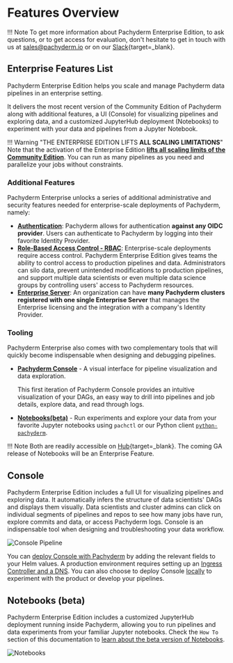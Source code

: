 # Features Overview

!!! Note
     To get more information about Pachyderm Enterprise Edition, to ask questions, or to get access for evaluation, don't hesitate to get in touch with us at [sales@pachyderm.io](mailto:sales@pachyderm.io) or on our [Slack](http://slack.pachyderm.io/){target=_blank}. 


## Enterprise Features List

Pachyderm Enterprise Edition helps you scale and manage Pachyderm data pipelines in an enterprise setting.

It delivers the most recent version of the Community Edition of Pachyderm along with additional features, a UI (Console) for visualizing pipelines and exploring data, and a customized JupyterHub deployment (Notebooks) to experiment with your data and pipelines from a Jupyter Notebook.

!!! Warning "THE ENTERPRISE EDITION LIFTS **ALL SCALING LIMITATIONS**"
     Note that the activation of the Enterprise Edition [**lifts all scaling limits of the Community Edition**](../../reference/scaling_limits/). You can run as many pipelines as you need and parallelize your jobs without constraints.


### Additional Features

Pachyderm Enterprise unlocks a series of additional administrative and security features needed for enterprise-scale deployments of Pachyderm, namely:

- [**Authentication**](../auth/authentication/idp-dex): Pachyderm allows for authentication **against any OIDC provider**. Users can authenticate to Pachyderm by logging into their favorite Identity Provider. 
- [**Role-Based Access Control - RBAC**](../auth/authorization/): Enterprise-scale deployments require access control.  Pachyderm Enterprise Edition gives teams the ability to control access to production pipelines and data.  Administrators can silo data, prevent unintended modifications to production pipelines, and support multiple data scientists or even multiple data science groups by controlling users' access to Pachyderm resources.
- [**Enterprise Server**](../auth/enterprise-server/setup/): An organization can have **many Pachyderm clusters registered with one single Enterprise Server** that manages the Enterprise licensing and the integration with a company's Identity Provider.

### Tooling

Pachyderm Enterprise also comes with two complementary tools that will quickly become indispensable when designing and debugging pipelines.

- [**Pachyderm Console**](#console) - A visual interface for pipeline visualization and data exploration.

    This first iteration of Pachyderm Console provides an intuitive visualization of your DAGs, an easy way to drill into pipelines and job details, explore data, and read through logs.  
    
- [**Notebooks(beta)**](#notebooks-beta) - Run experiments and explore your data from your favorite Jupyter notebooks using `pachctl` or our Python client [`python-pachyderm`](../../reference/clients). 

!!! Note
    Both are readily accessible on [Hub](https://hub.pachyderm.com/){target=_blank}. The coming GA release of Notebooks will be an Enterprise Feature.

## Console
Pachyderm Enterprise Edition includes a full UI for visualizing pipelines and exploring data.  It automatically infers the structure of data scientists' DAGs and displays them visually. Data scientists and cluster admins can click on individual segments of pipelines and repos to see how many jobs have run, explore commits and data, or access Pachyderm logs. Console is an indispensable tool when designing and troubleshooting your data workflow.

![Console Pipeline](../images/console-pipeline.png)

You can [deploy Console with Pachyderm](../../deploy-manage/deploy/console/) by adding the relevant fields to your Helm values. A production environment requires setting up an [Ingress Controller and a DNS](../../deploy-manage/deploy/ingress/). You can also choose to deploy Console [locally](../../deploy-manage/deploy/console/#deploy-locally) to experiment with the product or develop your pipelines.

## Notebooks (beta)

Pachyderm Enterprise Edition includes a customized JupyterHub deployment running inside Pachyderm, allowing you to run pipelines and data experiments from your familiar Jupyter notebooks. Check the `How To` section of this documentation 
to [learn about the beta version of Notebooks](../../how-tos/use-pachyderm-ide/).

![Notebooks](../images/notebooks.png)






